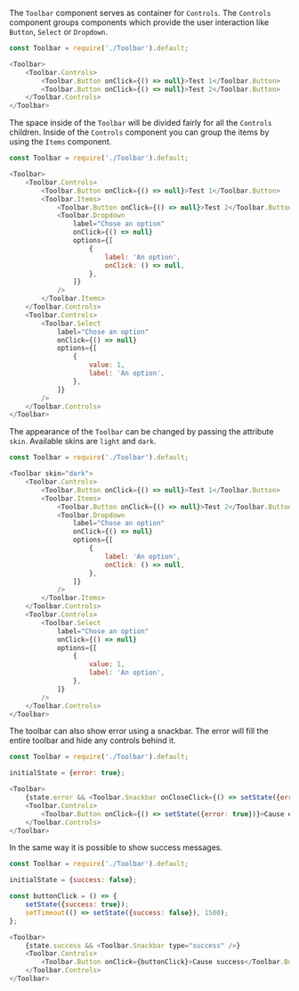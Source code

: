 The `Toolbar` component serves as container for `Controls`. The `Controls` component groups components which provide
the user interaction like `Button`, `Select` or `Dropdown`.

```javascript
const Toolbar = require('./Toolbar').default;

<Toolbar>
    <Toolbar.Controls>
        <Toolbar.Button onClick={() => null}>Test 1</Toolbar.Button>
        <Toolbar.Button onClick={() => null}>Test 2</Toolbar.Button>
    </Toolbar.Controls>
</Toolbar>
```

The space inside of the `Toolbar` will be divided fairly for all the `Controls` children. Inside of the `Controls`
component you can group the items by using the `Items` component.

```javascript
const Toolbar = require('./Toolbar').default;

<Toolbar>
    <Toolbar.Controls>
        <Toolbar.Button onClick={() => null}>Test 1</Toolbar.Button>
        <Toolbar.Items>
            <Toolbar.Button onClick={() => null}>Test 2</Toolbar.Button>
            <Toolbar.Dropdown
                label="Chose an option" 
                onClick={() => null}
                options={[
                    {
                        label: 'An option',
                        onClick: () => null,
                    },
                ]}
            />
        </Toolbar.Items>
    </Toolbar.Controls>
    <Toolbar.Controls>
        <Toolbar.Select 
            label="Chose an option" 
            onClick={() => null}
            options={[
                {
                    value: 1,
                    label: 'An option',
                },
            ]}
        />
    </Toolbar.Controls>
</Toolbar>
```

The appearance of the `Toolbar` can be changed by passing the attribute `skin`. Available skins are `light` and `dark`. 

```javascript
const Toolbar = require('./Toolbar').default;

<Toolbar skin="dark">
    <Toolbar.Controls>
        <Toolbar.Button onClick={() => null}>Test 1</Toolbar.Button>
        <Toolbar.Items>
            <Toolbar.Button onClick={() => null}>Test 2</Toolbar.Button>
            <Toolbar.Dropdown
                label="Chose an option" 
                onClick={() => null}
                options={[
                    {
                        label: 'An option',
                        onClick: () => null,
                    },
                ]}
            />
        </Toolbar.Items>
    </Toolbar.Controls>
    <Toolbar.Controls>
        <Toolbar.Select 
            label="Chose an option" 
            onClick={() => null}
            options={[
                {
                    value: 1,
                    label: 'An option',
                },
            ]}
        />
    </Toolbar.Controls>
</Toolbar>
```

The toolbar can also show error using a snackbar. The error will fill the entire toolbar and hide any controls
behind it.

```javascript
const Toolbar = require('./Toolbar').default;

initialState = {error: true};

<Toolbar>
    {state.error && <Toolbar.Snackbar onCloseClick={() => setState({error: false})} type="error" />}
    <Toolbar.Controls>
        <Toolbar.Button onClick={() => setState({error: true})}>Cause error</Toolbar.Button>
    </Toolbar.Controls>
</Toolbar>
```

In the same way it is possible to show success messages.

```javascript
const Toolbar = require('./Toolbar').default;

initialState = {success: false};

const buttonClick = () => {
    setState({success: true});
    setTimeout(() => setState({success: false}), 1500);
};

<Toolbar>
    {state.success && <Toolbar.Snackbar type="success" />}
    <Toolbar.Controls>
        <Toolbar.Button onClick={buttonClick}>Cause success</Toolbar.Button>
    </Toolbar.Controls>
</Toolbar>
```
